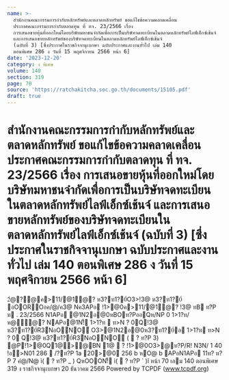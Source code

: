 ```yaml
---
name: >-
  สำนักงานคณะกรรมการกำกับหลักทรัพย์และตลาดหลักทรัพย์ ขอแก้ไขข้อความคลาดเคลื่อน
  ประกาศคณะกรรมการกำกับตลาดทุน ที่ ทจ. 23/2566 เรื่อง
  การเสนอขายหุ้นที่ออกใหม่โดยบริษัทมหาชนจำกัดเพื่อการเป็นบริษัทจดทะเบียนในตลาดหลักทรัพย์ไลฟ์เอ็กซ์เช้นจ์
  และการเสนอขายหลักทรัพย์ของบริษัทจดทะเบียนในตลาดหลักทรัพย์ไลฟ์เอ็กซ์เช้นจ์
  (ฉบับที่ 3) [ซึ่งประกาศในราชกิจจานุเบกษา ฉบับประกาศและงานทั่วไป เล่ม 140
  ตอนพิเศษ 286 ง วันที่ 15 พฤศจิกายน 2566 หน้า 6]
date: '2023-12-20'
category: ง พิเศษ
volume: 140
section: 319
page: 70
source: 'https://ratchakitcha.soc.go.th/documents/15105.pdf'
draft: true
---
```


# สำนักงานคณะกรรมการกำกับหลักทรัพย์และตลาดหลักทรัพย์ ขอแก้ไขข้อความคลาดเคลื่อน ประกาศคณะกรรมการกำกับตลาดทุน ที่ ทจ. 23/2566 เรื่อง การเสนอขายหุ้นที่ออกใหม่โดยบริษัทมหาชนจำกัดเพื่อการเป็นบริษัทจดทะเบียนในตลาดหลักทรัพย์ไลฟ์เอ็กซ์เช้นจ์ และการเสนอขายหลักทรัพย์ของบริษัทจดทะเบียนในตลาดหลักทรัพย์ไลฟ์เอ็กซ์เช้นจ์ (ฉบับที่ 3) [ซึ่งประกาศในราชกิจจานุเบกษา ฉบับประกาศและงานทั่วไป เล่ม 140 ตอนพิเศษ 286 ง วันที่ 15 พฤศจิกายน 2566 หน้า 6]

2ํ@?@ค>11/@1ํ@? ห3?ท1?0์O3>!3@ ห3?ท1?0์ อOOROอค/@/ค3@ Nค3APอ !1>@0ค>11/@1ํ@? !3@ ทB ท?P ท . 23/2566 N1APอ @1N2อ@0หBOท?PออQห/NP 0 1>1?ท/ห@ํ@? NAPอ@1N!็ 1>1?ท  ท>N ? 0Q!3@ ห3?ท1?0์R3์NอO์NO์ O3>@1N2อ@0ห3?ท1?0์อ 1>1?ท ท>N ? 0 Q!3@ ห3?ท1?0์R3์NอO์NO์ (  ? ท?P 3) @P!1>@0Q1@>@BN 1@  ? !1>@0O3>@ท?P/R! N3N/ 1 40 !อ>N01 286  /?ท?P 1a 20>@0 256 b หO@ b APอN1APอ 11ท? ท?P 7 คํ@/N@ ì(  ? ท?P _ ) QหOOON!็ ì(  ? ท?P ` )î หน้า 70 เลม 140 ตอนพิเศษ 319 ง ราชกิจจานุเบกษา 20 ธันวาคม 2566 Powered by TCPDF (www.tcpdf.org)
